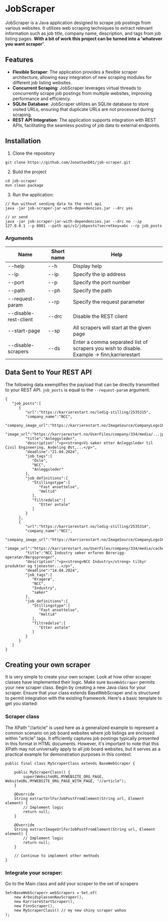 # JobScraper

JobScraper is a Java application designed to scrape job postings from various websites. It utilizes web scraping techniques to extract relevant information such as job title, company name, description, and tags from job listing pages.
**With a bit of work this project can be turned into a 'whatever you want scraper'**.

## Features
- **Flexible Scraper**: The application provides a flexible scraper architecture, allowing easy integration of new scraping modules for different job listing websites.
- **Concurrent Scraping**: JobScraper leverages virtual threads to concurrently scrape job postings from multiple websites, improving performance and efficiency.
- **SQLite Database**: JobScraper utilizes an SQLite database to store visited URLs, ensuring that duplicate URLs are not processed during scraping.
- **REST API Integration**: The application supports integration with REST APIs, facilitating the seamless posting of job data to external endpoints.

## Installation
1. Clone the repository
```
git clone https://github.com/JonathanD01/job-scraper.git
```

2. Build the project
```
cd job-scraper
mvn clean package
```

3. Run the application:
```
// Run without sending data to the rest api
java -jar job-scraper-jar-with-dependencies.jar --drc yes

// or send
java -jar job-scraper-jar-with-dependencies.jar --drc no --ip 127.0.0.1 --p 8081 --path api/v1/jobposts?secretkey=abc --rp job_posts
```

### Arguments
| Name                  | Short name | Help                                                                                           |
|-----------------------|------------|------------------------------------------------------------------------------------------------|
| --help                | --h        | Display help                                                                                   |
| --ip                  | --ip       | Specify the ip address                                                                         |
| --port                | --p        | Specify the port number                                                                        |
| --path                | --ph       | Specify the path                                                                               |
| --request-param       | --rp       | Specify the request parameter                                                                  |
| --disable-rest-client | --drc      | Disable the REST client                                                                        |
| --start-page          | --sp       | All scrapers will start at the given page                                                      |
| --disable-scrapers    | --ds       | Enter a comma separated list of scrapers you wish to disable.<br>Example -> finn,karrierestart |

## Data Sent to Your REST API
The following data exemplifies the payload that can be directly transmitted to your REST API.
`job_posts` is equal to the `--request-param` argument.
```
{
   "job_posts":[
      {
         "url":"https://karrierestart.no/ledig-stilling/2535315",
         "company_name":"NCC",
         "company_image_url":"https://karrierestart.no/ImageSource/CompanyLogo160Src/334",
         "image_url":"https://karrierestart.no/UserFiles/company/334/media/...jpg",
         "title":"Anleggsleder",
         "description":"<p><strong>Vi søker etter Anleggsleder til Civil Engineering, Avdeling Øst,...</p>",
         "deadline":"21.04.2024",
         "job_tags":[
            "Oslo",
            "NCC",
            "Anleggsleder"
         ],
         "job_definitions":{
            "Stillingstype":[
               "Fast ansettelse",
               "Heltid"
            ],
            "Tiltredelse":[
               "Etter avtale"
            ]
         }
      },
      {
         "url":"https://karrierestart.no/ledig-stilling/2535314",
         "company_name":"NCC",
         "company_image_url":"https://karrierestart.no/ImageSource/CompanyLogo160Src/334",
         "image_url":"https://karrierestart.no/UserFiles/company/334/media/cache/...jpg",
         "title":"NCC Industry søker erfaren Borerigg-operatør/Bergsprenger",
         "description":"<p><strong>NCC Industry</strong> tilbyr produkter og tjenester...</p>",
         "deadline":"14.04.2024",
         "job_tags":[
            "Kragerø",
            "NCC",
            "Industry",
            "søker"
         ],
         "job_definitions":{
            "Stillingstype":[
               "Fast ansettelse",
               "Heltid"
            ],
            "Tiltredelse":[
               "Etter avtale"
            ]
         }
      }
   ]
}
```

## Creating your own scraper
It is very simple to create your own scraper. Look at how other scraper classes have implemented their logic.
Make sure `BaseWebScraper` permits your new scraper class.
Begin by creating a new Java class for your scraper. Ensure that your class extends BaseWebScraper and is structured to permit integration with the existing framework. Here's a basic template to get you started:

### Scraper class
The XPath "//article" is used here as a generalized example to represent a common scenario on job board websites where job listings are enclosed within "article" tags.
It efficiently captures job postings typically presented in this format in HTML documents.
However, it's important to note that this XPath may not universally apply to all job board websites,
but it serves as a practical example for demonstration purposes in this context.
```
public final class MyScraperClass extends BaseWebScraper {
    
    public MyScraperClass() {
        super(WebsiteURL.MYWEBSITE_ORG_PAGE, WebsiteURL.MYWEBSITE_ORG_PAGE_WITH_PAGE, "//article");
    }

    @Override
    String extractUrlForJobPostFromElement(String url, Element element) {
        // Implement logic
        return null;
    }

    @Override
    String extractImageUrlForJobPostFromElement(String url, Element element) {
        // Implement logic
        return null;
    }

    // Continue to implement other methods
}
```

### Integrate your scraper:
Go to the Main class and add your scraper to the set of scrapers
```
Set<BaseWebScraper> webScrapers = Set.of(
    new ArbeidsplassenNavScraper(),
    new KarriereStartScraper(),
    new FinnScraper(),
    new MyScraperClass() // my new shiny scraper wohoo
);
```